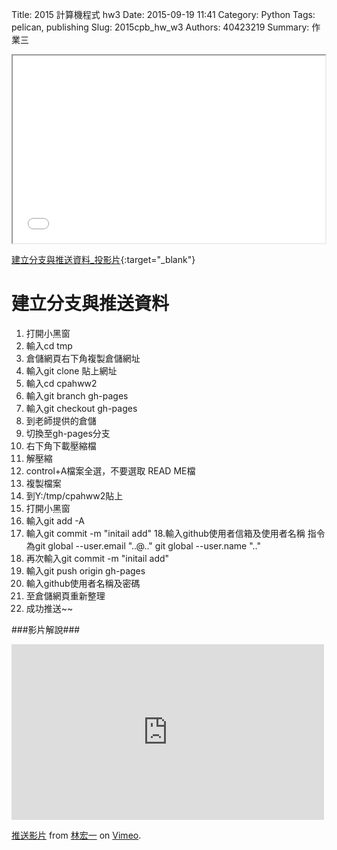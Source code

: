 Title: 2015 計算機程式 hw3
Date: 2015-09-19 11:41
Category: Python
Tags: pelican, publishing
Slug: 2015cpb_hw_w3
Authors: 40423219
Summary: 作業三

<iframe src="40423219_cp_w3_p.html" width="500" height="300"></iframe>

[建立分支與推送資料_投影片](40423219_cp_w3_p.html){:target="_blank"}

建立分支與推送資料
============


                            
  1. 打開小黑窗
2. 輸入cd tmp
3. 倉儲網頁右下角複製倉儲網址
4. 輸入git clone 貼上網址
5. 輸入cd cpahww2
6. 輸入git branch gh-pages
7. 輸入git checkout gh-pages
8. 到老師提供的倉儲
9. 切換至gh-pages分支
10. 右下角下載壓縮檔
11. 解壓縮
12. control+A檔案全選，不要選取 READ ME檔
 13. 複製檔案
14. 到Y:/tmp/cpahww2貼上
 15. 打開小黑窗
16. 輸入git add -A
17. 輸入git commit -m "initail add"
18.輸入github使用者信箱及使用者名稱
     指令為git global --user.email "..@.."
                 git global --user.name ".."
19. 再次輸入git commit -m "initail add"
20. 輸入git push origin gh-pages
21. 輸入github使用者名稱及密碼
22. 至倉儲網頁重新整理
23. 成功推送~~
                                    
                                    
                                    
###影片解說###
                        
                                
<iframe src="https://player.vimeo.com/video/151294442" width="500" height="281" frameborder="0" webkitallowfullscreen mozallowfullscreen allowfullscreen></iframe> <p><a href="https://vimeo.com/151294442">推送影片</a> from <a href="https://vimeo.com/user47671379">林宏一</a> on <a href="https://vimeo.com">Vimeo</a>.</p>

